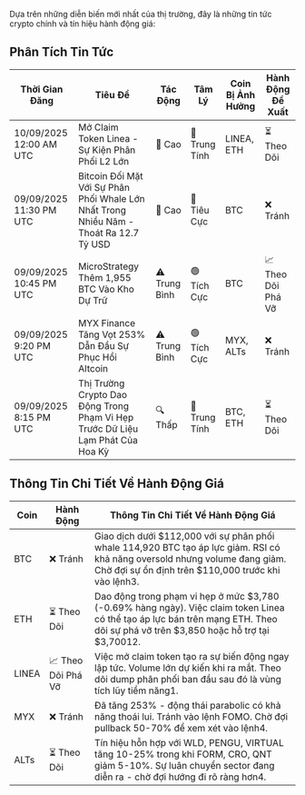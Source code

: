 Dựa trên những diễn biến mới nhất của thị trường, đây là những tin tức crypto chính và tín hiệu hành động giá:

## Phân Tích Tin Tức

| Thời Gian Đăng | Tiêu Đề | Tác Động | Tâm Lý | Coin Bị Ảnh Hưởng | Hành Động Đề Xuất |
|------------------|----------|---------|-----------|------------------|------------------|
| 10/09/2025 12:00 AM UTC | Mở Claim Token Linea - Sự Kiện Phân Phối L2 Lớn | 🚨 Cao | 🔵 Trung Tính | LINEA, ETH | ⏳ Theo Dõi |
| 09/09/2025 11:30 PM UTC | Bitcoin Đối Mặt Với Sự Phân Phối Whale Lớn Nhất Trong Nhiều Năm - Thoát Ra 12.7 Tỷ USD | 🚨 Cao | 🔴 Tiêu Cực | BTC | ❌ Tránh |
| 09/09/2025 10:45 PM UTC | MicroStrategy Thêm 1,955 BTC Vào Kho Dự Trữ | ⚠️ Trung Bình | 🟢 Tích Cực | BTC | 📈 Theo Dõi Phá Vỡ |
| 09/09/2025 9:20 PM UTC | MYX Finance Tăng Vọt 253% Dẫn Đầu Sự Phục Hồi Altcoin | ⚠️ Trung Bình | 🟢 Tích Cực | MYX, ALTs | ❌ Tránh |
| 09/09/2025 8:15 PM UTC | Thị Trường Crypto Dao Động Trong Phạm Vi Hẹp Trước Dữ Liệu Lạm Phát Của Hoa Kỳ | 🔍 Thấp | 🔵 Trung Tính | BTC, ETH | ⏳ Theo Dõi |

## Thông Tin Chi Tiết Về Hành Động Giá

| Coin | Hành Động | Thông Tin Chi Tiết Về Hành Động Giá |
|------|--------|---------------------|
| BTC | ❌ Tránh | Giao dịch dưới $112,000 với sự phân phối whale 114,920 BTC tạo áp lực giảm. RSI có khả năng oversold nhưng volume đang giảm. Chờ đợi sự ổn định trên $110,000 trước khi vào lệnh3. |
| ETH | ⏳ Theo Dõi | Dao động trong phạm vi hẹp ở mức $3,780 (-0.69% hàng ngày). Việc claim token Linea có thể tạo áp lực bán trên mạng ETH. Theo dõi sự phá vỡ trên $3,850 hoặc hỗ trợ tại $3,70012. |
| LINEA | 📈 Theo Dõi Phá Vỡ | Việc mở claim token tạo ra sự biến động ngay lập tức. Volume lớn dự kiến khi ra mắt. Theo dõi dump phân phối ban đầu sau đó là vùng tích lũy tiềm năng1. |
| MYX | ❌ Tránh | Đã tăng 253% - động thái parabolic có khả năng thoái lui. Tránh vào lệnh FOMO. Chờ đợi pullback 50-70% để xem xét vào lệnh4. |
| ALTs | ⏳ Theo Dõi | Tín hiệu hỗn hợp với WLD, PENGU, VIRTUAL tăng 10-25% trong khi FORM, CRO, QNT giảm 5-10%. Sự luân chuyển sector đang diễn ra - chờ đợi hướng đi rõ ràng hơn4. |